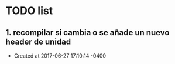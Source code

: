 # TODO list
## 1. recompilar si cambia o se añade un nuevo header de unidad
- Created at   2017-06-27 17:10:14 -0400

